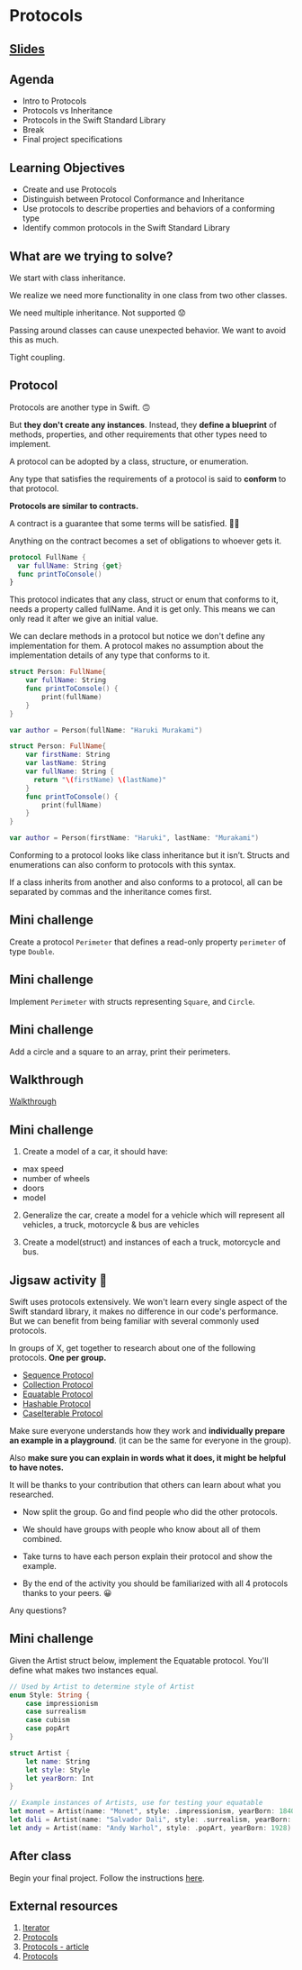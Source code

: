 <!-- Run this slideshow via the following command: -->
<!-- reveal-md README.md -w -->

<!-- .slide: class="header" -->

# Protocols

## [Slides](https://make-school-courses.github.io/MOB-1.1-Introduction-to-Swift/Slides/09-POP/README.html ':ignore')

<!-- > -->

## Agenda

- Intro to Protocols
- Protocols vs Inheritance
- Protocols in the Swift Standard Library
- Break
- Final project specifications

<!-- > -->

## Learning Objectives

- Create and use Protocols
- Distinguish between Protocol Conformance and Inheritance
- Use protocols to describe properties and behaviors of a conforming type
- Identify common protocols in the Swift Standard Library

<!-- > -->

## What are we trying to solve?

<p class="fragment fade-in">We start with class inheritance.</p>
<p class="fragment fade-in">We realize we need more functionality in one class from two other classes.</p>
<p class="fragment fade-in">We need multiple inheritance. Not supported 😟</p>
<p class="fragment fade-in">Passing around classes can cause unexpected behavior. We want to avoid this as much.</p>
<p class="fragment fade-in">Tight coupling.</p>

<!-- > -->

## Protocol

Protocols are another type in Swift. 🙃

But **they don't create any instances**. Instead, they **define a blueprint** of methods, properties, and other requirements that other types need to implement.

A protocol can be adopted by a class, structure, or enumeration.

Any type that satisfies the requirements of a protocol is said to **conform** to that protocol.

<!-- v -->

**Protocols are similar to contracts.**

A contract is a guarantee that some terms will be satisfied. ✍🏼

Anything on the contract becomes a set of obligations to whoever gets it.

<!-- whiteboard mini diagram -->

<!-- v -->

```swift
protocol FullName {
  var fullName: String {get}
  func printToConsole()
}
```

<aside class="notes">
This protocol indicates that any class, struct or enum that conforms to it, needs a property called fullName. And it is get only. This means we can only read it after we give an initial value.

We can declare methods in a protocol but notice we don't define any implementation for them. A protocol makes no assumption about the implementation details of any type that conforms to it.
</aside>

<!-- v -->

```swift
struct Person: FullName{
    var fullName: String
    func printToConsole() {
        print(fullName)
    }
}

var author = Person(fullName: "Haruki Murakami")

struct Person: FullName{
    var firstName: String
    var lastName: String
    var fullName: String {
      return "\(firstName) \(lastName)"
    }
    func printToConsole() {
        print(fullName)
    }
}

var author = Person(firstName: "Haruki", lastName: "Murakami")
```

<aside class="notes">
Conforming to a protocol looks like class inheritance but it isn’t. Structs and enumerations can also conform to protocols with this syntax.

If a class inherits from another and also conforms to a protocol, all can be separated by commas and the inheritance comes first.
</aside>

<!-- > -->

## Mini challenge

Create a protocol `Perimeter` that defines a read-only property `perimeter` of type `Double`.

<!-- > -->

## Mini challenge

Implement `Perimeter` with structs representing `Square`, and `Circle`.

<!-- > -->

## Mini challenge

Add a circle and a square to an array, print their perimeters.

<!-- > -->

## Walkthrough

[Walkthrough](https://github.com/Product-College-Labs/protocols-introduction-ios/archive/master.zip)

<!-- > -->

## Mini challenge

1. Create a model of a car, it should have:
  - max speed
  - number of wheels
  - doors
  - model  

<!-- v -->

2. Generalize the car, create a model for a vehicle which will represent all vehicles, a truck, motorcycle & bus are vehicles

3. Create a model(struct) and instances of each a truck, motorcycle and bus.

<!-- > -->

## Jigsaw activity 🧩

Swift uses protocols extensively. We won't learn every single aspect of the Swift standard library, it makes no difference in our code's performance. But we can benefit from being familiar with several commonly used protocols.

In groups of X, get together to research about one of the following protocols. **One per group.**

- [Sequence Protocol](https://swiftdoc.org/v4.2/protocol/sequence/)
- [Collection Protocol](https://swiftdoc.org/v4.2/protocol/collection/)
- [Equatable Protocol](https://swiftdoc.org/v4.2/protocol/equatable/)
- [Hashable Protocol](https://swiftdoc.org/v4.2/protocol/hashable/)
- [CaseIterable Protocol](https://swiftdoc.org/v4.2/protocol/caseiterable/)

<!-- have students number themselves from 1 to 5 and then make groups, it's ok if in the end some groups are smaller -->

<!-- v -->

Make sure everyone understands how they work and **individually prepare an example in a playground**. (it can be the same for everyone in the group).

Also **make sure you can explain in words what it does, it might be helpful to have notes.**

It will be thanks to your contribution that others can learn about what you researched.

<!-- v -->

- Now split the group. Go and find people who did the other protocols.

- We should have groups with people who know about all of them combined.

- Take turns to have each person explain their protocol and show the example.

- By the end of the activity you should be familiarized with all 4 protocols thanks to your peers. 😀

<!-- > -->

Any questions?

<!-- > -->

## Mini challenge

Given the Artist struct below, implement the Equatable protocol. You'll define what makes two instances equal.

```swift
// Used by Artist to determine style of Artist
enum Style: String {
    case impressionism
    case surrealism
    case cubism
    case popArt
}

struct Artist {
    let name: String
    let style: Style
    let yearBorn: Int
}

// Example instances of Artists, use for testing your equatable
let monet = Artist(name: "Monet", style: .impressionism, yearBorn: 1840)
let dali = Artist(name: "Salvador Dali", style: .surrealism, yearBorn: 1904)
let andy = Artist(name: "Andy Warhol", style: .popArt, yearBorn: 1928)

```

<!-- > -->

## After class

Begin your final project. Follow the instructions [here](https://github.com/Make-School-Courses/MOB-1.1-Introduction-to-Swift/blob/master/Assignments/FinalProject.md).

<!-- > -->

## External resources

1. [Iterator](https://developer.apple.com/documentation/swift/iteratorprotocol)
1. [Protocols](https://docs.swift.org/swift-book/LanguageGuide/Protocols.html)
1. [Protocols - article](https://medium.com/ios-os-x-development/how-protocol-oriented-programming-in-swift-saved-my-day-75737a6af022)
1. [Protocols](https://docs.swift.org/swift-book/LanguageGuide/Protocols.html#ID521)
